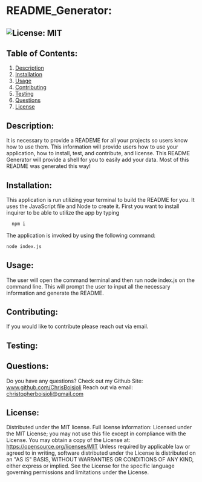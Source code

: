 # README_Generator:
  ##  ![License: MIT](https://img.shields.io/badge/License-MIT-yellow.svg)
    
  ## Table of Contents:
  <ol>
  <li><a href="#description">Description</a></li>
  <li><a href="#installation">Installation</a></li>
  <li><a href="#usage">Usage</a></li>
  <li><a href="#contributing">Contributing</a></li>
  <li><a href="#testing">Testing</a></li>
  <li><a href="#questions">Questions</a></li>
  <li><a href="#license">License</a></li>
  </ol>
  
  ## Description:
  It is necessary to provide a READEME for all your projects so users know how to use them. This information will provide users how to use your application, how to install, test, and contribute, and license. This README Generator will provide a shell for you to easily add your data. Most of this README was generated this way!
  ## Installation:
  This application is run utilizing your terminal to build the README for you. It uses the JavaScript file and Node to create it. First you want to install inquirer to be able to utilize the app by typing
  ```bash
    npm i
  ```
The application is invoked by using the following command:
```bash
node index.js
```
  ## Usage: 
  The user will open the command terminal and then run node index.js on the command line. This will prompt the user to input all the necessary information and generate the README.
  ## Contributing:
  If you would like to contribute please reach out via email.
  ## Testing:
   
  ## Questions:
  Do you have any questions?  Check out my Github Site:
  www.github.com/ChrisBoisjoli
  Reach out via email:
  <a class="link" href="mailto:christopherboisjoli@gmail.com">christopherboisjoli@gmail.com</a>

  ## License:
  Distributed under the MIT license.  Full license information:
  Licensed under the MIT License; you may not use this file except in compliance with the License. You may obtain a copy of the License at:
  https://opensource.org/licenses/MIT
  Unless required by applicable law or agreed to in writing, software distributed under the License is distributed on an "AS IS" BASIS, WITHOUT WARRANTIES OR CONDITIONS OF ANY KIND, either express or implied.  See the License for the specific language governing permissions and limitations under the License.
  